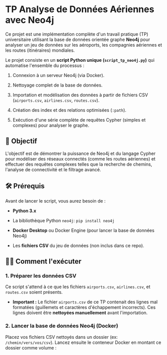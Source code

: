 # TP Analyse de Données Aériennes avec Neo4j

Ce projet est une implémentation complète d'un travail pratique (TP) universitaire utilisant la base de données orientée graphe **Neo4j** pour analyser un jeu de données sur les aéroports, les compagnies aériennes et les routes (itinéraires) mondiales.

Le projet consiste en un **script Python unique (`script_tp_neo4j.py`)** qui automatise l'ensemble du processus :

1. Connexion à un serveur Neo4j (via Docker).

2. Nettoyage complet de la base de données.

3. Importation et modélisation des données à partir de fichiers CSV (`airports.csv`, `airlines.csv`, `routes.csv`).

4. Création des index et des relations optimisées (`:path`).

5. Exécution d'une série complète de requêtes Cypher (simples et complexes) pour analyser le graphe.

## 🚀 Objectif

L'objectif est de démontrer la puissance de Neo4j et du langage Cypher pour modéliser des réseaux connectés (comme les routes aériennes) et effectuer des requêtes complexes telles que la recherche de chemins, l'analyse de connectivité et le filtrage avancé.

## 🛠️ Prérequis

Avant de lancer le script, vous aurez besoin de :

* **Python 3.x**

* La bibliothèque Python `neo4j`: `pip install neo4j`

* **Docker Desktop** ou Docker Engine (pour lancer la base de données Neo4j)

* Les **fichiers CSV** du jeu de données (non inclus dans ce repo).

## 🏃‍♂️ Comment l'exécuter

### 1. Préparer les données CSV

Ce script s'attend à ce que les fichiers `airports.csv`, `airlines.csv`, et `routes.csv` soient présents.

* **Important :** Le fichier `airports.csv` de ce TP contenait des lignes mal formatées (guillemets et caractères d'échappement incorrects). Ces lignes doivent être **nettoyées manuellement** avant l'importation.

### 2. Lancer la base de données Neo4j (Docker)

Placez vos fichiers CSV nettoyés dans un dossier (ex: `/chemin/vers/vos/csv`). Lancez ensuite le conteneur Docker en montant ce dossier comme volume :
